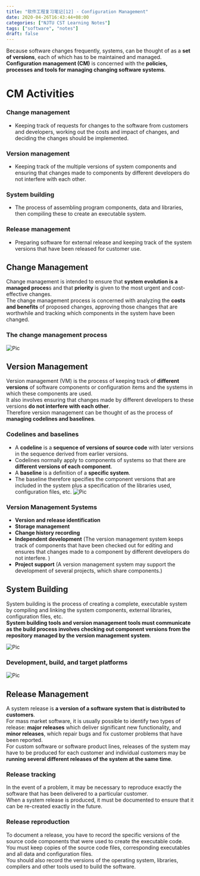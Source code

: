 ```yaml
---
title: "软件工程复习笔记[12] - Configuration Management"
date: 2020-04-26T16:43:44+08:00
categories: ["NJTU CST Learning Notes"]
tags: ["software", "notes"]
draft: false
---
```


Because software changes frequently, systems, can be thought of as a **set of versions**, each of which has to be maintained and managed.   
**Configuration management (CM)** is concerned with the **policies, processes and tools for managing changing software systems**.       

# CM Activities
### Change management
+ Keeping track of requests for changes to the software from customers and developers, working out the costs and impact of changes, and deciding the changes should be implemented.
### Version management
+ Keeping track of the multiple versions of system components and ensuring that changes made to components by different developers do not interfere with each other.
### System building
+ The process of assembling program components, data and libraries, then compiling these to create an executable system.
### Release management
+ Preparing software for external release and keeping track of the system versions that have been released for customer use.

## Change Management
Change management is intended to ensure that **system evolution is a managed proces**s and that **priority** is given to the most urgent and cost-effective changes.    
The change management process is concerned with analyzing the **costs and benefits** of proposed changes, approving those changes that are worthwhile and tracking which components in the system have been changed.    

### The change management process
![Pic](/images/2020/04/se-notes12/Picture1.png)

## Version Management
Version management (VM) is the process of keeping track of **different versions** of software components or configuration items and the systems in which these components are used.     
It also involves ensuring that changes made by different developers to these versions **do not interfere with each other**.         
Therefore version management can be thought of as the process of **managing codelines and baselines**.      

### Codelines and baselines
+ A **codeline** is a **sequence of versions of source code** with later versions in the sequence derived from earlier versions.
+ Codelines normally apply to components of systems so that there are **different versions of each component**.
+ A **baseline** is a definition of a **specific system**.
+ The baseline therefore specifies the component versions that are included in the system plus a specification of the libraries used, configuration files, etc. 
![Pic](/images/2020/04/se-notes12/Picture2.png)

### Version Management Systems
+ **Version and release identification**
+ **Storage management**
+ **Change history recording**
+ **Independent development** (The version management system keeps track of components that have been checked out for editing and ensures that changes made to a component by different developers do not interfere. )
+ **Project support** (A version management system may support the development of several projects, which share components.)

## System Building
System building is the process of creating a complete, executable system by compiling and linking the system components, external libraries, configuration files, etc.  
**System building tools and version management tools must communicate as the build process involves checking out component versions from the repository managed by the version management system**.     

![Pic](/images/2020/04/se-notes12/Picture3.png)

### Development, build, and target platforms
![Pic](/images/2020/04/se-notes12/Picture4.png)

## Release Management
A system release is **a version of a software system that is distributed to customers**.    
For mass market software, it is usually possible to identify two types of release: **major releases** which deliver significant new functionality, and **minor releases**, which repair bugs and fix customer problems that have been reported.         
For custom software or software product lines, releases of the system may have to be produced for each customer and individual customers may be **running several different releases of the system at the same time**.      

### Release tracking
In the event of a problem, it may be necessary to reproduce exactly the software that has been delivered to a particular customer.      
When a system release is produced, it must be documented to ensure that it can be re-created exactly in the future.     

### Release reproduction
To document a release, you have to record the specific versions of the source code components that were used to create the executable code.     
You must keep copies of the source code files, corresponding executables and all data and configuration files.      
You should also record the versions of the operating system, libraries, compilers and other tools used to build the software.       
